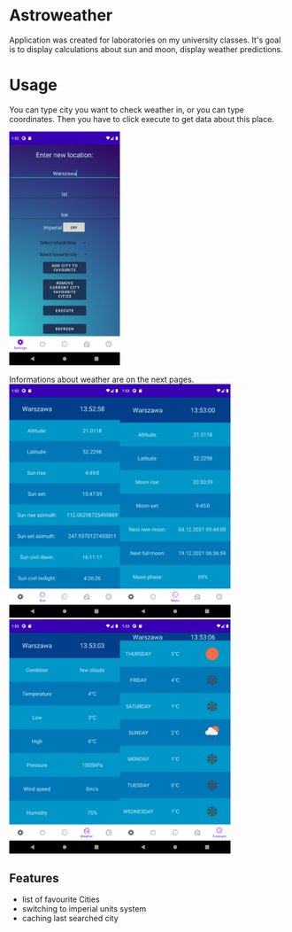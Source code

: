 # Astroweather
Application was created for laboratories on my university classes. 
It's goal is to display calculations about sun and moon, display weather predictions.

# Usage 
You can type city you want to check weather in, or you can type coordinates. Then you have to click execute to get data about this place.

<img src="Screenshots/Screenshot_1637848376.png" width="200">

Informations about weather are on the next pages.
<br>
<img src="Screenshots/Screenshot_1637848379.png" width="200"><img src="Screenshots/Screenshot_1637848381.png" width="200"><img src="Screenshots/Screenshot_1637848384.png" width="200"><img src="Screenshots/Screenshot_1637848387.png" width="200">

## Features
- list of favourite Cities
- switching to imperial units system
- caching last searched city

